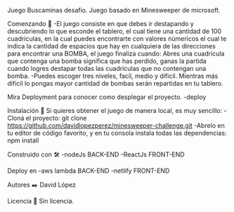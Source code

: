 Juego Buscaminas desafio.
Juego basado en Minesweeper de microsoft.

Comenzando 🚀
-El juego consiste en que debes ir destapando y descubriendo lo que esconde el tablero, el cual tiene una cantidad de 100 cuadriculas, en la cual puedes encontrarte con valores númericos el cual te indica la cantidad de espacios que hay en cualquiera de las direcciones para encontrar una BOMBA, el juego finaliza cuando: Abres una cuadricula que contenga una bomba significa que has perdido, ganas la partida cuando logres destapar todas las cuadriculas que no contengan una bomba.
-Puedes escoger tres niveles, facil, medio y dificil. Mientras más dificil lo pongas mayor cantidad de bombas serán repartidas en tu tablero.

Mira Deployment para conocer como desplegar el proyecto.
-deploy

Instalación 🔧
Si quieres obtener el juego de manera local, es muy sencillo:
-Cloná el proyecto: git clone https://github.com/davidlopezperez/minesweeper-challenge.git
-Abrelo en tu editor de código favorito, y en tu consola instala todas las dependencias: npm install

Construido con 🛠️
-nodeJs BACK-END
-ReactJs FRONT-END

Deploy en
-aws lambda BACK-END 
-netlify FRONT-END

Autores ✒️
David López

Licencia 📄
Sin licencia.
